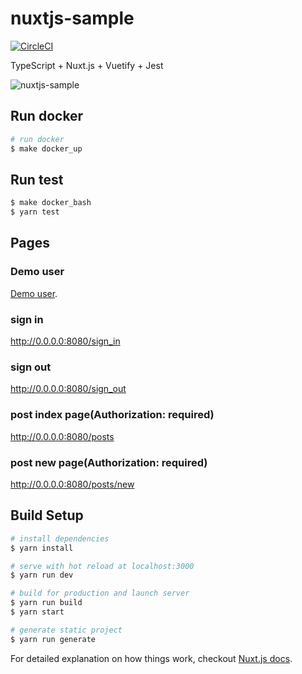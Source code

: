 # nuxtjs-sample

[![CircleCI](https://circleci.com/gh/walkersumida/nuxtjs-sample.svg?style=svg)](https://circleci.com/gh/walkersumida/nuxtjs-sample)

TypeScript + Nuxt.js + Vuetify + Jest

![nuxtjs-sample](https://user-images.githubusercontent.com/12683375/79627129-b880f200-8170-11ea-8502-0c94c58e65e7.gif)

## Run docker

```bash
# run docker
$ make docker_up
```

## Run test

```bash
$ make docker_bash
$ yarn test
```

## Pages
### Demo user
[Demo user](https://github.com/walkersumida/rails-api-for-nuxtjs#demo-user).

### sign in
http://0.0.0.0:8080/sign_in
### sign out
http://0.0.0.0:8080/sign_out
### post index page(Authorization: required)
http://0.0.0.0:8080/posts
### post new page(Authorization: required)
http://0.0.0.0:8080/posts/new

## Build Setup

``` bash
# install dependencies
$ yarn install

# serve with hot reload at localhost:3000
$ yarn run dev

# build for production and launch server
$ yarn run build
$ yarn start

# generate static project
$ yarn run generate
```

For detailed explanation on how things work, checkout [Nuxt.js docs](https://nuxtjs.org).
